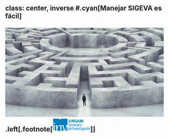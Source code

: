 class: center, inverse
#.cyan[Manejar SIGEVA es fácil]
</br>
</br>
<img src="./public/maze.jpg" width="640">
.left[.footnote[<img src="./public/LogoSecInvHorizontalFondoTranspColor.gif" width="120">]]
---
